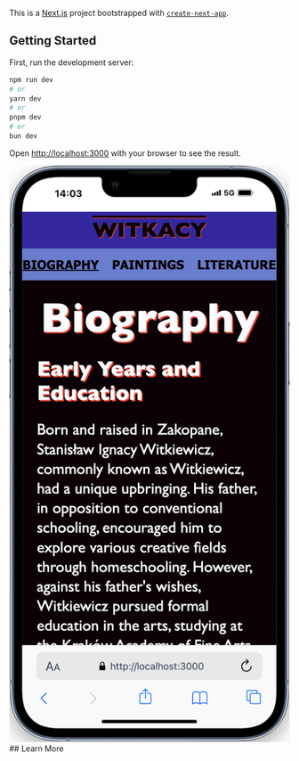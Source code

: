 This is a [Next.js](https://nextjs.org/) project bootstrapped with [`create-next-app`](https://github.com/vercel/next.js/tree/canary/packages/create-next-app).

## Getting Started

First, run the development server:

```bash
npm run dev
# or
yarn dev
# or
pnpm dev
# or
bun dev
```

Open [http://localhost:3000](http://localhost:3000) with your browser to see the result.

<div>
  <img src="https://raw.githubusercontent.com/ptrmad/witkacyNEXT/main/WtkcScreen.png" alt="Witkacy Page Screenshot" width="800px" height="auto" />
</div>
## Learn More
